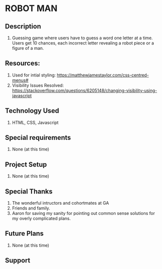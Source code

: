 # ROBOT MAN

## Description

1. Guessing game where users have to guess a word one letter at a time. Users get 10 chances, each incorrect letter revealing a robot piece or a figure of a man.


## Resources:
1. Used for intial styling: https://matthewjamestaylor.com/css-centred-menus#
1. Visibility Issues Resolved: https://stackoverflow.com/questions/6205148/changing-visibility-using-javascript 

## Technology Used
1. HTML, CSS, Javascript

## Special requirements
1. None (at this time)

## Project Setup
1. None (at this time)

## Special Thanks
1. The wonderful intructors and cohortmates at GA
1. Friends and family.
1. Aaron for saving my sanity for pointing out common sense solutions for my overly complicated plans.


## Future Plans
1. None (at this time)

## Support